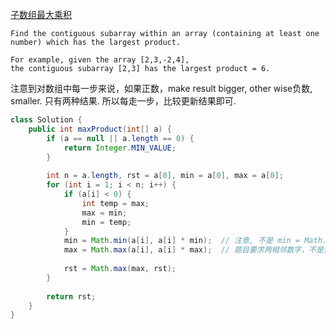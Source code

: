 [子数组最大乘积](https://leetcode.com/problems/maximum-product-subarray/description/)

```
Find the contiguous subarray within an array (containing at least one number) which has the largest product.

For example, given the array [2,3,-2,4],
the contiguous subarray [2,3] has the largest product = 6.
```

注意到对数组中每一步来说，如果正数，make result bigger, other wise负数, smaller. 只有两种结果. 所以每走一步，比较更新结果即可.
```java
class Solution {
    public int maxProduct(int[] a) {
        if (a == null || a.length == 0) {
            return Integer.MIN_VALUE;
        }
        
        int n = a.length, rst = a[0], min = a[0], max = a[0];
        for (int i = 1; i < n; i++) {
            if (a[i] < 0) {
                int temp = max;
                max = min;
                min = temp;
            }
            min = Math.min(a[i], a[i] * min);  // 注意, 不是 min = Math.min(min, a[i] * min)
            max = Math.max(a[i], a[i] * max);  // 题目要求两相邻数字，不是全局最大值. 如[2,3,-2,4] 6不是8
            
            rst = Math.max(max, rst);
        }
        
        return rst;
    }
}
````
